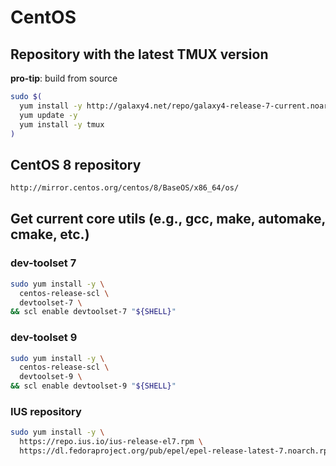 # CentOS

## Repository with the latest TMUX version

**pro-tip**: build from source

```bash
sudo $(
  yum install -y http://galaxy4.net/repo/galaxy4-release-7-current.noarch.rpm
  yum update -y
  yum install -y tmux
)
```

## CentOS 8 repository

```bash
http://mirror.centos.org/centos/8/BaseOS/x86_64/os/
```
## Get current core utils (e.g., gcc, make, automake, cmake, etc.)

### dev-toolset 7

```bash
sudo yum install -y \
  centos-release-scl \
  devtoolset-7 \
&& scl enable devtoolset-7 "${SHELL}"
```

### dev-toolset 9

```bash
sudo yum install -y \
  centos-release-scl \
  devtoolset-9 \
&& scl enable devtoolset-9 "${SHELL}"
```

### IUS repository

```bash
sudo yum install -y \
  https://repo.ius.io/ius-release-el7.rpm \
  https://dl.fedoraproject.org/pub/epel/epel-release-latest-7.noarch.rpm
```
